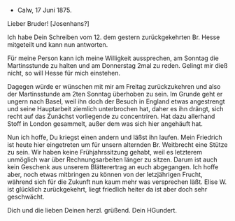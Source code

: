 + Calw, 17 Juni 1875.

Lieber Bruder! [Josenhans?]

Ich habe Dein Schreiben vom 12. dem gestern zurückgekehrten Br. Hesse mitgeteilt und kann nun antworten.

Für meine Person kann ich meine Willigkeit aussprechen, am Sonntag die Martinsstunde zu halten und am Donnerstag 2mal zu reden. Gelingt mir dieß nicht, so will Hesse für mich einstehen.

Dagegen würde er wünschen mit mir am Freitag zurückzukehren und also der Martinsstunde am 2ten Sonntag überhoben zu sein. Im Grunde geht er ungern nach Basel, weil ihn doch der Besuch in England etwas angestrengt und seine Hauptarbeit ziemlich unterbrochen hat, daher es ihn drängt, sich recht auf das Zunächst vorliegende zu concentriren. Hat dazu allerhand Stoff in London gesammelt, außer dem was sich hier angehäuft hat.

Nun ich hoffe, Du kriegst einen andern und läßst ihn laufen. 
Mein Friedrich ist heute hier eingetreten um für unsern alternden Br. Weitbrecht eine Stütze zu sein. Wir haben keine Frühjahrssitzung gehabt, weil es letzterem unmöglich war über Rechnungsarbeiten länger zu sitzen. Darum ist auch kein Geschenk aus unserem Blätterertrag an euch abgegangen. Ich hoffe aber, noch etwas mitbringen zu können von der letzjährigen Frucht, während sich für die Zukunft nun kaum mehr was versprechen läßt. 
Elise W. ist glücklich zurückgekehrt, liegt friedlich heiter da ist aber doch sehr geschwächt.

Dich und die lieben Deinen herzl. grüßend.
 Dein
 HGundert.
